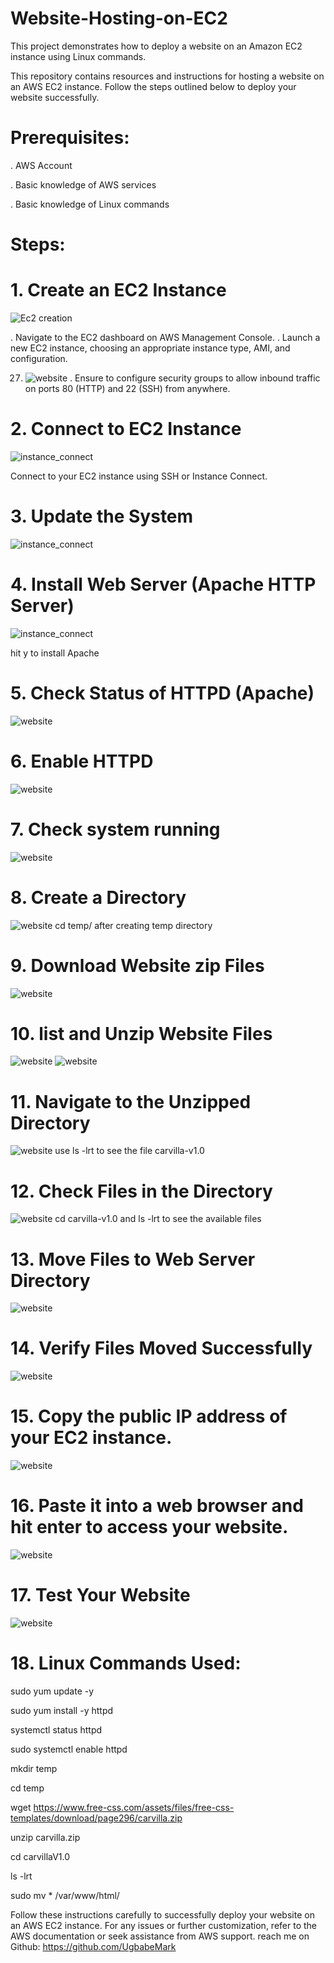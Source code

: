 # Website-Hosting-on-EC2

This project demonstrates how to deploy a website on an Amazon EC2 instance using Linux commands.

This repository contains resources and instructions for hosting a website on an AWS EC2 instance. Follow the steps outlined below to deploy your website successfully.

# Prerequisites:

. AWS Account

. Basic knowledge of AWS services

. Basic knowledge of Linux commands

# Steps:

# 1. Create an EC2 Instance

![Ec2 creation](EC2.png)

. Navigate to the EC2 dashboard on AWS Management Console.
. Launch a new EC2 instance, choosing an appropriate instance type, AMI, and configuration.

27. ![website](securitygroup.png)
. Ensure to configure security groups to allow inbound traffic on ports 80 (HTTP) and 22 (SSH) from anywhere.

# 2. Connect to EC2 Instance

![instance_connect](Instance_connect.png)


Connect to your EC2 instance using SSH or Instance Connect.

# 3. Update the System

![instance_connect](Update_system.png)


# 4. Install Web Server (Apache HTTP Server)
![instance_connect](Install_webserver.png)

hit y to install Apache


# 5. Check Status of HTTPD (Apache)

![website](httpd_statuscheck.png)

# 6. Enable HTTPD

![website](httpd_enable.png)

# 7. Check system running

![website](systemccheck_running.png)


# 8. Create a Directory

![website](Create_directory.png)
 cd temp/ after creating temp directory

# 9. Download Website zip Files

 ![website](download_websitesip.png)

 
# 10. list and Unzip Website Files

 ![website](list_directory.png)
 ![website](Unzip_website.png)


# 11. Navigate to the Unzipped Directory

![website](Unzippedfile.png)
use ls -lrt to see the file carvilla-v1.0



# 12. Check Files in the Directory

![website](check_directory.png)
cd carvilla-v1.0 and ls -lrt to see the available files



# 13. Move Files to Web Server Directory

 ![website](move_directory_files.png)
 

# 14. Verify Files Moved Successfully

 ![website](verify_moved.png)
 
 
# 15. Copy the public IP address of your EC2 instance.

 ![website](copy_publicip.png)

# 16. Paste it into a web browser and hit enter to access your website.

![website](paste_browser.png)

# 17. Test Your Website

 ![website](Test_website.png)

# 18. Linux Commands Used:

sudo yum update -y

sudo yum install -y httpd

systemctl status httpd

sudo systemctl enable httpd

mkdir temp

cd temp

wget https://www.free-css.com/assets/files/free-css-templates/download/page296/carvilla.zip

unzip carvilla.zip

cd carvillaV1.0

ls -lrt

sudo mv * /var/www/html/


Follow these instructions carefully to successfully deploy your website on an AWS EC2 instance. For any issues or further customization, refer to the AWS documentation or seek assistance from AWS support. reach me on Github: https://github.com/UgbabeMark


   
